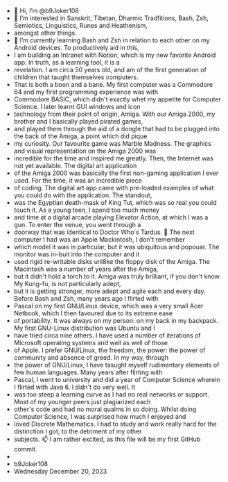 - 👋 Hi, I’m @b9Joker108
- 👀 I’m interested in Sanskrit, Tibetan, Dharmic Tradfitions, Bash, Zsh, Semiotics, Linguistics, Runes and Heathenism,
- amongst other things.
- 🌱 I’m currently learning Bash and Zsh in relation to each other on my Android devices. To productively aid in this,
- I am building an Intranet with Notion, which is my new favorite Android app. In truth, as a learning tool, it is a
- revelation. I am circa 50 years old, and am of the first generation of children that taught themselves computers.
- That is both a boon and a bane. My first computer was a Commodore 64 and my first programming experience was with
- Commodore BASIC, which didn't exactly whet my appetite for Computer Science. I later learnt GUI windows and icon
- technology from their point of origin, Amiga. With our Amiga 2000, my brother and I basically played pirated games,
- and played them through the aid of a dongle that had to be plugged into the back of the Amiga, a point which did pique
- my curiosity. Our favourite game was Marble Madness. The graphics and visual representation on the Amiga 2000 was
- incredible for the time and inspired me greatly. Then, the Internet was not yet available. The digital art application
- of the Amiga 2000 was basically the first non-gaming application I ever used. For the time, it was an incredible piece
- of coding. The digital art app came with pre-loaded examples of what you could do with the application. The standout,
- was the Egyptian death-mask of King Tut, which was so real you could touch it. As a young teen, I spend too much money
- and time at a digital arcade playing Elevator Action, at which I was a gun. To enter the venue, you went through a
- doorway that was identical to Doctor Who's Tardus. 💞️ The next computer I had was an Apple Mackintosh, I don't remember
- which model it was in particular, but it was ubiquitous and popouar. The monitor was in-buit into the computer and it
- used rigid re-writable disks unl8ke the floppy disk of the Amiga. The Macintosh was a number of years after the Amiga,
- but it didn't hold a torch to it. Amiga was truly brilliant, if you don't know. My Kung-fu, is not particularly adept,
- but it is getting stronger, more adept and agile each and every day. Before Bash and Zsh, many years ago I flirted with
- Pascal on my first GNU/Linux device, which was a very small Acer Netbook, which I then favoured due to its extreme ease
- of portability. It was always on my person: on my back in my backpack. My first GNU-Linux distribution was Ubuntu and I
- have tried circa nine others. I have used a number of iterations of Microsoft operating systems and well as well of those
- of Apple. I prefer GNU/Linux, the freedom, the power: the power of community and absence of greed. In my way, through
- the power of GNU/Linux, I have tasught myself rudimentary elements of few human languages. Many years after flirting with
- Pascal, I went to university and did a year of Computer Science wherein I flirted with Java 6. I didn't do very well. It
- was too steep a learning curve as I had no real networks or support. Most of my younger peers just plagiarized each
- other's code and had no moral qualms in so doing. Whilst doing Computer Science, I was surprised how much I enjoyed and
- loved Discrete Mathematics. I had to study and work really hard for the distinction I got, to the detriment of my other
- subjects. 📫 I am rather excited, as this file will be my first GitHub commit.
- 
- b9Joker108
- Wednesday December 20, 2023

